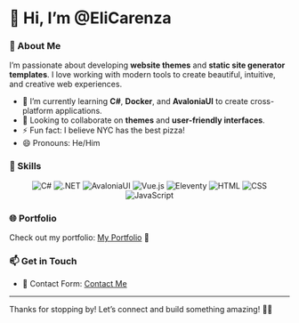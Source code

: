 # 👋 Hi, I’m @EliCarenza

### 👀 About Me
I’m passionate about developing **website themes** and **static site generator templates**. I love working with modern tools to create beautiful, intuitive, and creative web experiences.

- 🌱 I’m currently learning **C#**, **Docker**, and **AvaloniaUI** to create cross-platform applications.
- 💞️ Looking to collaborate on **themes** and **user-friendly interfaces**.
- ⚡ Fun fact: I believe NYC has the best pizza!
- 😄 Pronouns: He/Him

### 🚀 Skills

<p align="center">
  <img src="https://img.shields.io/badge/-C%23-239120?style=flat&logo=c-sharp&logoColor=white" alt="C#"/>
  <img src="https://img.shields.io/badge/-.NET-512BD4?style=flat&logo=dotnet&logoColor=white" alt=".NET"/>
  <img src="https://img.shields.io/badge/-AvaloniaUI-00B4CC?style=flat&logo=avaloniaui&logoColor=white" alt="AvaloniaUI"/>
  <img src="https://img.shields.io/badge/-Vue.js-4FC08D?style=flat&logo=vue-dot-js&logoColor=white" alt="Vue.js"/>
  <img src="https://img.shields.io/badge/-Eleventy-000000?style=flat&logo=eleventy&logoColor=white" alt="Eleventy"/>
  <img src="https://img.shields.io/badge/-HTML-E34F26?style=flat&logo=html5&logoColor=white" alt="HTML"/>
  <img src="https://img.shields.io/badge/-CSS-1572B6?style=flat&logo=css3&logoColor=white" alt="CSS"/>
  <img src="https://img.shields.io/badge/-JavaScript-F7DF1E?style=flat&logo=javascript&logoColor=black" alt="JavaScript"/>
</p>

### 🌐 Portfolio
Check out my portfolio: [My Portfolio](https://elicarenza.com) 🌟

### 📫 Get in Touch
- 📧 Contact Form: [Contact Me](https://elicarenza.com/contact)

---

Thanks for stopping by! Let’s connect and build something amazing! 🎨✨


<!---
EliCarenza/EliCarenza is a ✨ special ✨ repository because its `README.md` (this file) appears on your GitHub profile.
You can click the Preview link to take a look at your changes.
--->
